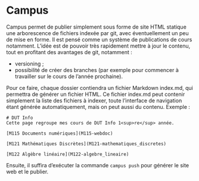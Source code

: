 
Campus
======

Campus permet de publier simplement sous forme de site HTML statique une arborescence de fichiers indexée par git, avec éventuellement un peu de mise en forme.
Il est pensé comme un système de publications de cours notamment.
L’idée est de pouvoir très rapidement mettre à jour le contenu, tout en profitant des avantages de git, notamment :

- versioning ;
- possibilité de créer des branches (par exemple pour commencer à travailler sur le cours de l’année prochaine).

Pour ce faire, chaque dossier contiendra un fichier Markdown index.md, qui permettra de générer un fichier HTML.
Ce fichier index.md peut contenir simplement la liste des fichiers à indexer, toute l’interface de navigation étant générée automatiquement, mais on peut aussi du contenu. Exemple :

    # DUT Info
    Cette page regroupe mes cours de DUT Info 1<sup>re</sup> année.
    
    [M115 Documents numériques](M115-webdoc)
    
    [M121 Mathématiques Discrètes](M121-mathematiques_discretes)
    
    [M122 Algèbre linéaire](M122-algebre_lineaire)
    
    
Ensuite, il suffira d’exécuter la commande `campus push` pour générer le site web et le publier. 
